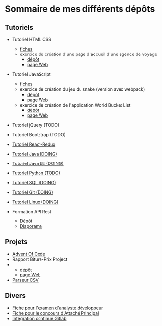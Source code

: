 # Sommaire de mes différents dépôts


## Tutoriels

- Tutoriel HTML CSS
    - [fiches](https://github.com/gaetan-varlet/tutoriel-html-css)
    - exercice de création d'une page d'accueil d'une agence de voyage
        - [dépôt](https://github.com/gaetan-varlet/exercice-html-travel-agency)
        - [page Web](https://gaetan-varlet.github.io/exercice-html-travel-agency)

- Tutoriel JavaScript
    - [fiches](https://github.com/gaetan-varlet/tutoriel-javascript)
    - exercice de création du jeu du snake (version avec webpack)
        - [dépôt](https://github.com/gaetan-varlet/exercice-javascript-snake)
        - [page Web](https://gaetan-varlet.github.io/exercice-javascript-snake)
    - exercice de création de l'application World Bucket List
        - [dépôt](https://github.com/gaetan-varlet/exercice-javascript-world-bucket-list)
        - [page Web](https://gaetan-varlet.github.io/exercice-javascript-world-bucket-list)

- Tutoriel jQuery (TODO)

- Tutoriel Bootstrap (TODO)

- [Tutoriel React-Redux](https://github.com/gaetan-varlet/tutoriel-react-redux)

- [Tutoriel Java (DOING)](https://github.com/gaetan-varlet/tutoriel-java)

- [Tutoriel Java EE (DOING)](https://github.com/gaetan-varlet/tutoriel-javaee)

- [Tutoriel Python (TODO)](https://github.com/gaetan-varlet/tutoriel-python)

- [Tutoriel SQL (DOING)](https://github.com/gaetan-varlet/tutoriel-sql)

- [Tutoriel Git (DOING)](https://github.com/gaetan-varlet/tutoriel-git)

- [Tutoriel Linux (DOING)](https://github.com/gaetan-varlet/tutoriel-linux)


- Formation API Rest
    - [Dépôt](https://github.com/gaetan-varlet/formation-api-rest)
    - [Diaporama](https://gaetan-varlet.github.io/formation-api-rest)

## Projets

- [Advent Of Code](https://github.com/gaetan-varlet/advent-of-code)
- Rapport Biture-Prix Project
-   - [dépôt](https://github.com/gaetan-varlet/rapport-biture-prix-project)
    - [page Web](https://gaetan-varlet.github.io/rapport-biture-prix-project)
- [Parseur CSV](https://github.com/gaetan-varlet/parseur-csv)


## Divers

- [Fiche pour l'examen d'analyste développeur](https://github.com/gaetan-varlet/analyste-developpeur)
- [Fiche pour le concours d'Attaché Principal](https://github.com/gaetan-varlet/attache-principal)
- [Intégration continue Gitlab](https://github.com/gaetan-varlet/integration-continue-gitlab)